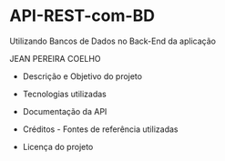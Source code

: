 # API-REST-com-BD
 Utilizando Bancos de Dados no Back-End da aplicação


JEAN PEREIRA COELHO


- Descrição e Objetivo do projeto


- Tecnologias utilizadas 


- Documentação da API


- Créditos - Fontes de referência utilizadas


- Licença do projeto